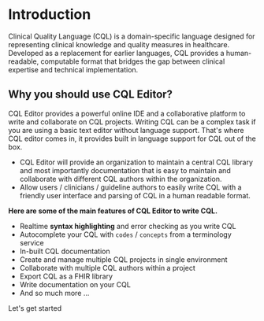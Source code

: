 # Introduction

Clinical Quality Language (CQL) is a domain-specific language designed for representing clinical knowledge and quality measures in healthcare. Developed as a replacement for earlier languages, CQL provides a human-readable, computable format that bridges the gap between clinical expertise and technical implementation.

## Why you should use CQL Editor?

CQL Editor provides a powerful online IDE and a collaborative platform to write and collaborate on CQL projects.
Writing CQL can be a complex task if you are using a basic text editor without language support. That's where CQL editor comes in, it provides built in language support for CQL out of the box.

- CQL Editor will provide an organization to maintain a central CQL library and most importantly documentation that is easy to maintain and collaborate with different CQL authors within the organization.
- Allow users / clinicians / guideline authors to easily write CQL with a friendly user interface and parsing of CQL in a human readable format.

**Here are some of the main features of CQL Editor to write CQL.**

- Realtime **syntax highlighting** and error checking as you write CQL
- Autocomplete your CQL with `codes` / `concepts` from a terminology service
- In-built CQL documentation
- Create and manage multiple CQL projects in single environment
- Collaborate with multiple CQL authors within a project
- Export CQL as a FHIR library
- Write documentation on your CQL
- And so much more ...

Let's get started
